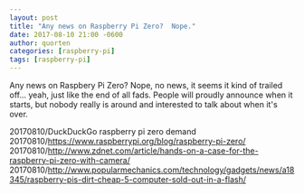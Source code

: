 ```yaml
---
layout: post
title: "Any news on Raspberry Pi Zero?  Nope."
date: 2017-08-10 21:00 -0600
author: quorten
categories: [raspberry-pi]
tags: [raspberry-pi]
---
```


Any news on Raspbery Pi Zero?  Nope, no news, it seems it kind of
trailed off... yeah, just like the end of all fads.  People will
proudly announce when it starts, but nobody really is around and
interested to talk about when it's over.

20170810/DuckDuckGo raspberry pi zero demand  
20170810/https://www.raspberrypi.org/blog/raspberry-pi-zero/  
20170810/http://www.zdnet.com/article/hands-on-a-case-for-the-raspberry-pi-zero-with-camera/  
20170810/http://www.popularmechanics.com/technology/gadgets/news/a18345/raspberry-pis-dirt-cheap-5-computer-sold-out-in-a-flash/
